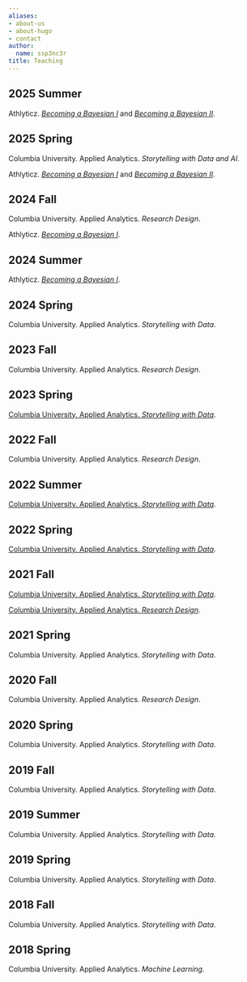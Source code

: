 ```yaml
---
aliases:
- about-us
- about-hugo
- contact
author:
  name: ssp3nc3r
title: Teaching
---
```



## 2025 Summer

Athlyticz. [_Becoming a Bayesian I_](https://athlyticz.com/stan-i) and [_Becoming a Bayesian II_](https://athlyticz.com/stan-ii).

## 2025 Spring

Columbia University. Applied Analytics. _Storytelling with Data and AI_.

Athlyticz. [_Becoming a Bayesian I_](https://athlyticz.com/stan-i) and [_Becoming a Bayesian II_](https://athlyticz.com/stan-ii).

## 2024 Fall

Columbia University. Applied Analytics. _Research Design_.

Athlyticz. [_Becoming a Bayesian I_](https://athlyticz.com/stan-i).

## 2024 Summer

Athlyticz. [_Becoming a Bayesian I_](https://athlyticz.com/stan-i).

## 2024 Spring

Columbia University. Applied Analytics. _Storytelling with Data_.

## 2023 Fall

Columbia University. Applied Analytics. _Research Design_.

## 2023 Spring

[Columbia University. Applied Analytics. _Storytelling with Data_](https://ssp3nc3r.github.io/comm-course-ds-2023-01/).

## 2022 Fall

Columbia University. Applied Analytics. _Research Design_.

## 2022 Summer

[Columbia University. Applied Analytics. _Storytelling with Data_](https://ssp3nc3r.github.io/comm-course-ds-2022-02/).

## 2022 Spring

[Columbia University. Applied Analytics. _Storytelling with Data_](https://ssp3nc3r.github.io/comm-course-ds-2022-01/).

## 2021 Fall

[Columbia University. Applied Analytics. _Storytelling with Data_](https://ssp3nc3r.github.io/20213APAN5800K007/).

[Columbia University. Applied Analytics. _Research Design_](https://github.com/ssp3nc3r/20213APAN5300K004).

## 2021 Spring

Columbia University. Applied Analytics. _Storytelling with Data_.

## 2020 Fall

Columbia University. Applied Analytics. _Research Design_.

## 2020 Spring

Columbia University. Applied Analytics. _Storytelling with Data_.

## 2019 Fall

Columbia University. Applied Analytics. _Storytelling with Data_.

## 2019 Summer

Columbia University. Applied Analytics. _Storytelling with Data_.

## 2019 Spring

Columbia University. Applied Analytics. _Storytelling with Data_.

## 2018 Fall

Columbia University. Applied Analytics. _Storytelling with Data_.

## 2018 Spring

Columbia University. Applied Analytics. _Machine Learning_.